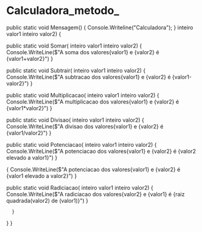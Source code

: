 # Calculadora_metodo_

public static void Mensagem()
{
  Console.Writeline("Calculadora");
}
  inteiro valor1
  inteiro valor2)
{

  public static void Somar(
    inteiro valor1
    inteiro valor2)
  {
  Console.WriteLine($"A soma dos valores{valor1} e {valor2} é {valor1+valor2}")
  }

  public static void Subtrair(
    inteiro valor1
    inteiro valor2)
  {
  Console.WriteLine($"A subtracao dos valores{valor1} e {valor2} é {valor1-valor2}")
  }

  public static void Multiplicacao(
    inteiro valor1
    inteiro valor2)
  {
  Console.WriteLine($"A multiplicacao dos valores{valor1} e {valor2} é {valor1*valor2}")
  }

  public static void Divisao(
    inteiro valor1
    inteiro valor2)
  {
  Console.WriteLine($"A divisao dos valores{valor1} e {valor2} é {valor1/valor2}")
  }

  public static void Potenciacao(
    inteiro valor1
    inteiro valor2)
  {
  Console.WriteLine($"A potenciacao dos valores{valor1} e {valor2} é {valor2 elevado a valor1}")
  }

  {
  Console.WriteLine($"A potenciacao dos valores{valor1} e {valor2} é {valor1 elevado a valor2}")
  }
  
  public static void Radiciacao(
    inteiro valor1
    inteiro valor2) 
  {
  Console.WriteLine($"A radiciacao dos valores{valor2} e {valor1} é {raiz quadrada(valor2) de (valor1)}")
  }

      }
   }
}

